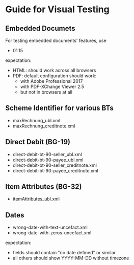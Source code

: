 # Guide for Visual Testing

## Embedded Documets
For testing embedded documents' features, use
* 01.15

expectation:
* HTML: should work across all browsers
* PDF: default configuration should work:
  * with Adobe Professional 2017
  * with PDF-XChange Viewer 2.5
  * but not in browsers at all 

## Scheme Identifier for various BTs
* maxRechnung_ubl.xml
* maxRechnung_creditnote.xml

## Direct Debit (BG-19)
* direct-debit-bt-90-seller_ubl.xml
* direct-debit-bt-90-payee_ubl.xml
* direct-debit-bt-90-seller_creditnote.xml
* direct-debit-bt-90-payee_creditnote.xml

## Item Attributes (BG-32)
* itemAttributes_ubl.xml

## Dates
* wrong-date-with-text-uncefact.xml
* wrong-date-with-zeros-uncefact.xml

expectation: 
* fields should contain "no date defined" or similar
* all others should show YYYY-MM-DD without timezone
